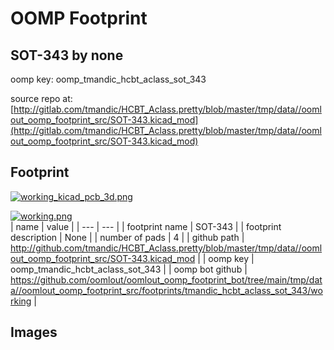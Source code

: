 # OOMP Footprint  
## SOT-343  by none  
  
oomp key: oomp_tmandic_hcbt_aclass_sot_343  
  
source repo at: [http://gitlab.com/tmandic/HCBT_Aclass.pretty/blob/master/tmp/data//oomlout_oomp_footprint_src/SOT-343.kicad_mod](http://gitlab.com/tmandic/HCBT_Aclass.pretty/blob/master/tmp/data//oomlout_oomp_footprint_src/SOT-343.kicad_mod)  
## Footprint  
  
[![working_kicad_pcb_3d.png](working_kicad_pcb_3d_600.png)](working_kicad_pcb_3d.png)  
  
[![working.png](working_600.png)](working.png)  
| name | value | 
| --- | --- | 
| footprint name | SOT-343 | 
| footprint description | None | 
| number of pads | 4 | 
| github path | http://github.com/tmandic/HCBT_Aclass.pretty/blob/master/tmp/data//oomlout_oomp_footprint_src/SOT-343.kicad_mod | 
| oomp key | oomp_tmandic_hcbt_aclass_sot_343 | 
| oomp bot github | https://github.com/oomlout/oomlout_oomp_footprint_bot/tree/main/tmp/data//oomlout_oomp_footprint_src/footprints/tmandic_hcbt_aclass_sot_343/working | 
## Images  
